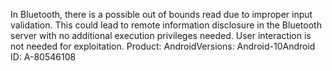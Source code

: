 In Bluetooth, there is a possible out of bounds read due to improper input validation. This could lead to remote information disclosure in the Bluetooth server with no additional execution privileges needed. User interaction is not needed for exploitation. Product: AndroidVersions: Android-10Android ID: A-80546108